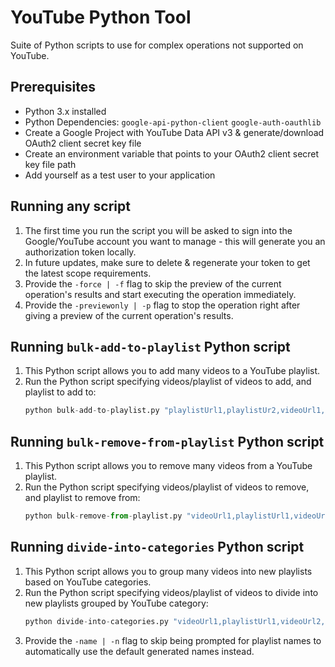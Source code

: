 # YouTube Python Tool
Suite of Python scripts to use for complex operations not supported on YouTube.

## Prerequisites
- Python 3.x installed
- Python Dependencies: `google-api-python-client` `google-auth-oauthlib`
- Create a Google Project with YouTube Data API v3 & generate/download OAuth2 client secret key file
- Create an environment variable that points to your OAuth2 client secret key file path
- Add yourself as a test user to your application

## Running any script
1. The first time you run the script you will be asked to sign into the Google/YouTube account you want to manage - this will generate you an authorization token locally.
2. In future updates, make sure to delete & regenerate your token to get the latest scope requirements.
3. Provide the `-force | -f` flag to skip the preview of the current operation's results and start executing the operation immediately.
3. Provide the `-previewonly | -p` flag to stop the operation right after giving a preview of the current operation's results.

## Running `bulk-add-to-playlist` Python script
1. This Python script allows you to add many videos to a YouTube playlist.
2. Run the Python script specifying videos/playlist of videos to add, and playlist to add to:
    ```python
    python bulk-add-to-playlist.py "playlistUrl1,playlistUr2,videoUrl1,playlistUrl3" "playlist_url"
    ```

## Running `bulk-remove-from-playlist` Python script
1. This Python script allows you to remove many videos from a YouTube playlist.
2. Run the Python script specifying videos/playlist of videos to remove, and playlist to remove from:
    ```python
    python bulk-remove-from-playlist.py "videoUrl1,playlistUrl1,videoUrl2,videoUrl3" "playlist_url"
    ```

## Running `divide-into-categories` Python script
1. This Python script allows you to group many videos into new playlists based on YouTube categories.
2. Run the Python script specifying videos/playlist of videos to divide into new playlists grouped by YouTube category:
    ```python
    python divide-into-categories.py "videoUrl1,playlistUrl1,videoUrl2,playlistUrl2"
    ```
3. Provide the `-name | -n` flag to skip being prompted for playlist names to automatically use the default generated names instead.